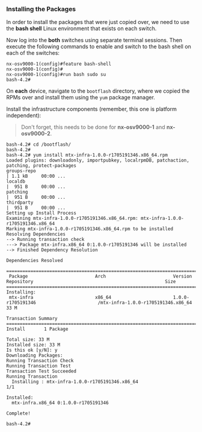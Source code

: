 ### Installing the Packages

In order to install the packages that were just copied over, we need to use the **bash shell** Linux environment that exists on each switch. 

Now log into the **both** switches using separate terminal sessions. Then execute the following commands to enable and switch to the bash shell on each of the switches:

``` shell
nx-osv9000-1(config)#feature bash-shell
nx-osv9000-1(config)#
nx-osv9000-1(config)#run bash sudo su 
bash-4.2#

```

On **each** device, navigate to the `bootflash` directory, where we copied the RPMs over and install them using the `yum` package manager.

Install the infrastructure components (remember, this one is platform independent):

> Don't forget, this needs to be done for **nx-osv9000-1** and **nx-osv9000-2**.

``` shell
bash-4.2# cd /bootflash/
bash-4.2# 
bash-4.2# yum install mtx-infra-1.0.0-r1705191346.x86_64.rpm
Loaded plugins: downloadonly, importpubkey, localrpmDB, patchaction, patching, protect-packages
groups-repo                                                                                                                                    | 1.1 kB     00:00 ... 
localdb                                                                                                                                        |  951 B     00:00 ... 
patching                                                                                                                                       |  951 B     00:00 ... 
thirdparty                                                                                                                                     |  951 B     00:00 ... 
Setting up Install Process
Examining mtx-infra-1.0.0-r1705191346.x86_64.rpm: mtx-infra-1.0.0-r1705191346.x86_64
Marking mtx-infra-1.0.0-r1705191346.x86_64.rpm to be installed
Resolving Dependencies
--> Running transaction check
---> Package mtx-infra.x86_64 0:1.0.0-r1705191346 will be installed
--> Finished Dependency Resolution

Dependencies Resolved

======================================================================================================================================================================
 Package                         Arch                         Version                                 Repository                                                 Size
======================================================================================================================================================================
Installing:
 mtx-infra                       x86_64                       1.0.0-r1705191346                       /mtx-infra-1.0.0-r1705191346.x86_64                        33 M
 
Transaction Summary
======================================================================================================================================================================
Install       1 Package

Total size: 33 M
Installed size: 33 M
Is this ok [y/N]: y
Downloading Packages:
Running Transaction Check
Running Transaction Test
Transaction Test Succeeded
Running Transaction
  Installing : mtx-infra-1.0.0-r1705191346.x86_64                                                                                                                 1/1 

Installed:
  mtx-infra.x86_64 0:1.0.0-r1705191346                                                                                                                                

Complete!

bash-4.2# 
```


